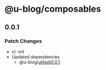 # @u-blog/composables

## 0.0.1

### Patch Changes

- ci: init
- Updated dependencies
  - @u-blog/utils@0.0.1
